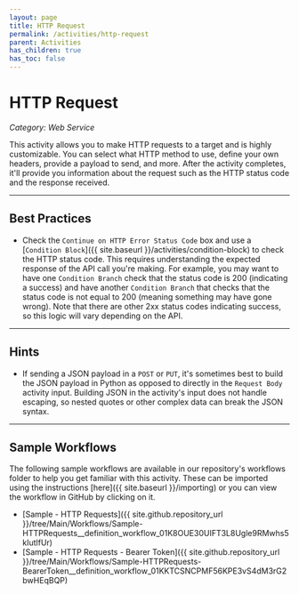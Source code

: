 ```yaml
---
layout: page
title: HTTP Request
permalink: /activities/http-request
parent: Activities
has_children: true
has_toc: false
---
```


# HTTP Request
_Category: Web Service_

This activity allows you to make HTTP requests to a target and is highly customizable. You can select what HTTP method to use, define your own headers, provide a payload to send, and more. After the activity completes, it'll provide you information about the request such as the HTTP status code and the response received.

---

## Best Practices
* Check the `Continue on HTTP Error Status Code` box and use a [`Condition Block`]({{ site.baseurl }}/activities/condition-block) to check the HTTP status code. This requires understanding the expected response of the API call you're making. For example, you may want to have one `Condition Branch` check that the status code is 200 (indicating a success) and have another `Condition Branch` that checks that the status code is not equal to 200 (meaning something may have gone wrong). Note that there are other 2xx status codes indicating success, so this logic will vary depending on the API.

---

## Hints
* If sending a JSON payload in a `POST` or `PUT`, it's sometimes best to build the JSON payload in Python as opposed to directly in the `Request Body` activity input. Building JSON in the activity's input does not handle escaping, so nested quotes or other complex data can break the JSON syntax.

---

## Sample Workflows
The following sample workflows are available in our repository's workflows folder to help you get familiar with this activity. These can be imported using the instructions [here]({{ site.baseurl }}/importing) or you can view the workflow in GitHub by clicking on it.

* [Sample - HTTP Requests]({{ site.github.repository_url }}/tree/Main/Workflows/Sample-HTTPRequests__definition_workflow_01K8OUE30UIFT3L8Ugle9RMwhs5kIutlfUr)
* [Sample - HTTP Requests - Bearer Token]({{ site.github.repository_url }}/tree/Main/Workflows/Sample-HTTPRequests-BearerToken__definition_workflow_01KKTCSNCPMF56KPE3vS4dM3rG2bwHEqBQP)